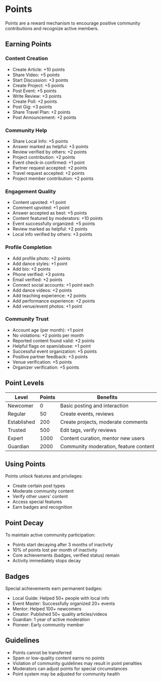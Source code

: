 # Points

Points are a reward mechanism to encourage positive community contributions and recognize active members.

## Earning Points

### Content Creation

- Create Article: +10 points
- Share Video: +5 points
- Start Discussion: +3 points
- Create Project: +5 points
- Post Event: +5 points
- Write Review: +3 points
- Create Poll: +2 points
- Post Gig: +3 points
- Share Travel Plan: +2 points
- Post Announcement: +2 points

### Community Help

- Share Local Info: +5 points
- Answer marked as helpful: +3 points
- Review verified by others: +2 points
- Project contribution: +2 points
- Event check-in confirmed: +1 point
- Partner request accepted: +2 points
- Travel request accepted: +2 points
- Project member contribution: +2 points

### Engagement Quality

- Content upvoted: +1 point
- Comment upvoted: +1 point
- Answer accepted as best: +5 points
- Content featured by moderators: +10 points
- Event successfully organized: +5 points
- Review marked as helpful: +2 points
- Local info verified by others: +3 points

### Profile Completion

- Add profile photo: +2 points
- Add dance styles: +1 point
- Add bio: +2 points
- Phone verified: +3 points
- Email verified: +2 points
- Connect social accounts: +1 point each
- Add dance videos: +2 points
- Add teaching experience: +2 points
- Add performance experience: +2 points
- Add venue/event photos: +1 point

### Community Trust

- Account age (per month): +1 point
- No violations: +2 points per month
- Reported content found valid: +2 points
- Helpful flags on spam/abuse: +1 point
- Successful event organization: +5 points
- Positive partner feedback: +3 points
- Venue verification: +5 points
- Organizer verification: +5 points

## Point Levels

| Level       | Points | Benefits                              |
| ----------- | ------ | ------------------------------------- |
| Newcomer    | 0      | Basic posting and interaction         |
| Regular     | 50     | Create events, reviews                |
| Established | 200    | Create projects, moderate comments    |
| Trusted     | 500    | Edit tags, verify reviews             |
| Expert      | 1000   | Content curation, mentor new users    |
| Guardian    | 2000   | Community moderation, feature content |

## Using Points

Points unlock features and privileges:

- Create certain post types
- Moderate community content
- Verify other users' content
- Access special features
- Earn badges and recognition

## Point Decay

To maintain active community participation:

- Points start decaying after 3 months of inactivity
- 10% of points lost per month of inactivity
- Core achievements (badges, verified status) remain
- Activity immediately stops decay

## Badges

Special achievements earn permanent badges:

- Local Guide: Helped 50+ people with local info
- Event Master: Successfully organized 20+ events
- Mentor: Helped 100+ newcomers
- Creator: Published 50+ quality articles/videos
- Guardian: 1 year of active moderation
- Pioneer: Early community member

## Guidelines

- Points cannot be transferred
- Spam or low-quality content earns no points
- Violation of community guidelines may result in point penalties
- Moderators can adjust points for special circumstances
- Point system may be adjusted for community health
